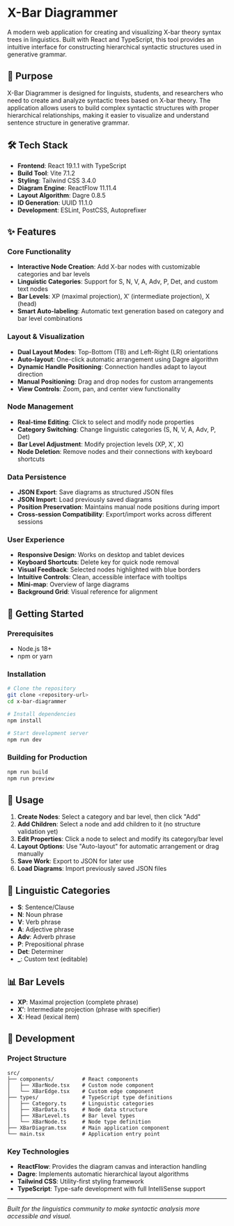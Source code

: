# X-Bar Diagrammer

A modern web application for creating and visualizing X-bar theory syntax trees in linguistics. Built with React and TypeScript, this tool provides an intuitive interface for constructing hierarchical syntactic structures used in generative grammar.

## 🎯 Purpose

X-Bar Diagrammer is designed for linguists, students, and researchers who need to create and analyze syntactic trees based on X-bar theory. The application allows users to build complex syntactic structures with proper hierarchical relationships, making it easier to visualize and understand sentence structure in generative grammar.

## 🛠️ Tech Stack

-   **Frontend**: React 19.1.1 with TypeScript
-   **Build Tool**: Vite 7.1.2
-   **Styling**: Tailwind CSS 3.4.0
-   **Diagram Engine**: ReactFlow 11.11.4
-   **Layout Algorithm**: Dagre 0.8.5
-   **ID Generation**: UUID 11.1.0
-   **Development**: ESLint, PostCSS, Autoprefixer

## ✨ Features

### Core Functionality

-   **Interactive Node Creation**: Add X-bar nodes with customizable categories and bar levels
-   **Linguistic Categories**: Support for S, N, V, A, Adv, P, Det, and custom text nodes
-   **Bar Levels**: XP (maximal projection), X′ (intermediate projection), X (head)
-   **Smart Auto-labeling**: Automatic text generation based on category and bar level combinations

### Layout & Visualization

-   **Dual Layout Modes**: Top-Bottom (TB) and Left-Right (LR) orientations
-   **Auto-layout**: One-click automatic arrangement using Dagre algorithm
-   **Dynamic Handle Positioning**: Connection handles adapt to layout direction
-   **Manual Positioning**: Drag and drop nodes for custom arrangements
-   **View Controls**: Zoom, pan, and center view functionality

### Node Management

-   **Real-time Editing**: Click to select and modify node properties
-   **Category Switching**: Change linguistic categories (S, N, V, A, Adv, P, Det)
-   **Bar Level Adjustment**: Modify projection levels (XP, X′, X)
-   **Node Deletion**: Remove nodes and their connections with keyboard shortcuts

### Data Persistence

-   **JSON Export**: Save diagrams as structured JSON files
-   **JSON Import**: Load previously saved diagrams
-   **Position Preservation**: Maintains manual node positions during import
-   **Cross-session Compatibility**: Export/import works across different sessions

### User Experience

-   **Responsive Design**: Works on desktop and tablet devices
-   **Keyboard Shortcuts**: Delete key for quick node removal
-   **Visual Feedback**: Selected nodes highlighted with blue borders
-   **Intuitive Controls**: Clean, accessible interface with tooltips
-   **Mini-map**: Overview of large diagrams
-   **Background Grid**: Visual reference for alignment

## 🚀 Getting Started

### Prerequisites

-   Node.js 18+
-   npm or yarn

### Installation

```bash
# Clone the repository
git clone <repository-url>
cd x-bar-diagrammer

# Install dependencies
npm install

# Start development server
npm run dev
```

### Building for Production

```bash
npm run build
npm run preview
```

## 📖 Usage

1. **Create Nodes**: Select a category and bar level, then click "Add"
2. **Add Children**: Select a node and add children to it (no structure validation yet)
3. **Edit Properties**: Click a node to select and modify its category/bar level
4. **Layout Options**: Use "Auto-layout" for automatic arrangement or drag manually
5. **Save Work**: Export to JSON for later use
6. **Load Diagrams**: Import previously saved JSON files

## 🎨 Linguistic Categories

-   **S**: Sentence/Clause
-   **N**: Noun phrase
-   **V**: Verb phrase
-   **A**: Adjective phrase
-   **Adv**: Adverb phrase
-   **P**: Prepositional phrase
-   **Det**: Determiner
-   **\_**: Custom text (editable)

## 📊 Bar Levels

-   **XP**: Maximal projection (complete phrase)
-   **X′**: Intermediate projection (phrase with specifier)
-   **X**: Head (lexical item)

## 🔧 Development

### Project Structure

```
src/
├── components/         # React components
│   ├── XBarNode.tsx    # Custom node component
│   └── XBarEdge.tsx    # Custom edge component
├── types/              # TypeScript type definitions
│   ├── Category.ts     # Linguistic categories
│   ├── XBarData.ts     # Node data structure
│   ├── XBarLevel.ts    # Bar level types
│   └── XBarNode.ts     # Node type definition
├── XBarDiagram.tsx     # Main application component
└── main.tsx            # Application entry point
```

### Key Technologies

-   **ReactFlow**: Provides the diagram canvas and interaction handling
-   **Dagre**: Implements automatic hierarchical layout algorithms
-   **Tailwind CSS**: Utility-first styling framework
-   **TypeScript**: Type-safe development with full IntelliSense support

---

_Built for the linguistics community to make syntactic analysis more accessible and visual._
